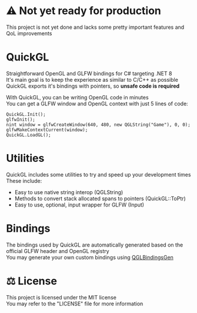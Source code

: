 # ⚠ Not yet ready for production
This project is not yet done and lacks some pretty important features and QoL improvements

# QuickGL
Straightforward OpenGL and GLFW bindings for C# targeting .NET 8<br>
It's main goal is to keep the experience as similar to C/C++ as possible<br>
QuickGL exports it's bindings with pointers, so **unsafe code is required**

With QuickGL, you can be writing OpenGL code in minutes<br>
You can get a GLFW window and OpenGL context with just 5 lines of code:
```
QuickGL.Init();
glfwInit();
nint window = glfwCreateWindow(640, 480, new QGLString("Game"), 0, 0);
glfwMakeContextCurrent(window);
QuickGL.LoadGL();
```

# Utilities
QuickGL includes some utilities to try and speed up your development times<br>
These include:
- Easy to use native string interop (QGLString)
- Methods to convert stack allocated spans to pointers (QuickGL::ToPtr)
- Easy to use, optional, input wrapper for GLFW (Input)

# Bindings
The bindings used by QuickGL are automatically generated based on the official GLFW header and OpenGL registry<br>
You may generate your own custom bindings using [QGLBindingsGen](https://github.com/vlOd2/QGLBindingsGen)

# ⚖ License
This project is licensed under the MIT license
<br>
You may refer to the "LICENSE" file for more information
